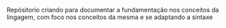 Repósitorio criando para documentar a fundamentação nos conceitos da lingagem, com foco nos conceitos 
da mesma e se adaptando a sintaxe 